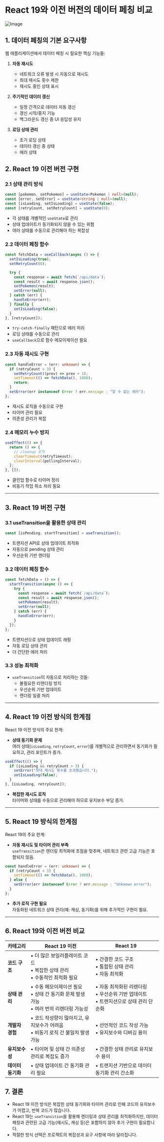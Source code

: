 # React 19와 이전 버전의 데이터 페칭 비교

![Image](https://github.com/user-attachments/assets/37f3e456-f2ee-4d9b-a276-cf7cd31e415d)

## 1. 데이터 페칭의 기본 요구사항

웹 애플리케이션에서 데이터 페칭 시 필요한 핵심 기능들:

1. **자동 재시도**

   - 네트워크 오류 발생 시 자동으로 재시도
   - 최대 재시도 횟수 제한
   - 재시도 중인 상태 표시

2. **주기적인 데이터 갱신**

   - 일정 간격으로 데이터 자동 갱신
   - 갱신 시작/중지 기능
   - 백그라운드 갱신 중 UI 응답성 유지

3. **로딩 상태 관리**
   - 초기 로딩 상태
   - 데이터 갱신 중 상태
   - 에러 상태

## 2. React 19 이전 버전 구현

### 2.1 상태 관리 방식

```typescript
const [pokemon, setPokemon] = useState<Pokemon | null>(null);
const [error, setError] = useState<string | null>(null);
const [isLoading, setIsLoading] = useState(false);
const [retryCount, setRetryCount] = useState(0);
```

- 각 상태를 개별적인 `useState`로 관리
- 상태 업데이트가 동기화되지 않을 수 있는 위험
- 여러 상태를 수동으로 관리해야 하는 복잡성

### 2.2 데이터 페칭 함수

```typescript
const fetchData = useCallback(async () => {
  setIsLoading(true);
  setRetryCount(0);

  try {
    const response = await fetch(`/api/data`);
    const result = await response.json();
    setPokemon(result);
    setError(null);
  } catch (err) {
    handleError(err);
  } finally {
    setIsLoading(false);
  }
}, [retryCount]);
```

- `try-catch-finally` 패턴으로 에러 처리
- 로딩 상태를 수동으로 관리
- `useCallback`으로 함수 메모이제이션 필요

### 2.3 자동 재시도 구현

```typescript
const handleError = (err: unknown) => {
  if (retryCount < 3) {
    setRetryCount((prev) => prev + 1);
    setTimeout(() => fetchData(), 1000);
    return;
  }
  setError(err instanceof Error ? err.message : "알 수 없는 에러");
};
```

- 재시도 로직을 수동으로 구현
- 타이머 관리 필요
- 의존성 관리가 복잡

### 2.4 메모리 누수 방지

```typescript
useEffect(() => {
  return () => {
    // cleanup 로직
    clearTimeout(retryTimeout);
    clearInterval(pollingInterval);
  };
}, []);
```

- 클린업 함수로 타이머 정리
- 비동기 작업 취소 처리 필요

---

## 3. React 19 버전 구현

### 3.1 useTransition을 활용한 상태 관리

```typescript
const [isPending, startTransition] = useTransition();
```

- 트랜지션 API로 상태 업데이트 최적화
- 자동으로 pending 상태 관리
- 우선순위 기반 렌더링

### 3.2 데이터 페칭 함수

```typescript
const fetchData = () => {
  startTransition(async () => {
    try {
      const response = await fetch(`/api/data`);
      const result = await response.json();
      setPokemon(result);
      setError(null);
    } catch (err) {
      handleError(err);
    }
  });
};
```

- 트랜지션으로 상태 업데이트 래핑
- 자동 로딩 상태 관리
- 더 간단한 에러 처리

### 3.3 성능 최적화

- `useTransition`이 자동으로 처리하는 것들:
  - 불필요한 리렌더링 방지
  - 우선순위 기반 업데이트
  - 렌더링 일괄 처리

---

## 4. React 19 이전 방식의 한계점

React 19 이전 방식의 주요 한계:

- **상태 동기화 문제**  
  여러 상태(`isLoading`, `retryCount`, `error`)를 개별적으로 관리하면서 동기화가 필요하고, 관리 포인트가 증가.

```typescript
useEffect(() => {
  if (isLoading && retryCount > 3) {
    setError("최대 재시도 횟수를 초과했습니다.");
    setIsLoading(false);
  }
}, [isLoading, retryCount]);
```

- **복잡한 재시도 로직**  
  타이머와 상태를 수동으로 관리해야 하므로 유지보수 부담 증가.

---

## 5. React 19 방식의 한계점

React 19의 주요 한계:

- **자동 재시도 및 타이머 관리 부족**  
  `useTransition`은 렌더링 최적화에 초점을 맞추며, 네트워크 관련 고급 기능은 포함되지 않음.

```typescript
const handleError = (err: unknown) => {
  if (retryCount < 3) {
    setTimeout(() => fetchData(), 1000);
  } else {
    setError(err instanceof Error ? err.message : "Unknown error");
  }
};
```

- **추가 로직 구현 필요**  
  자동화된 네트워크 상태 관리(예: 캐싱, 동기화)를 위해 추가적인 구현이 필요.

---

## 6. React 19와 이전 버전 비교

| 카테고리          | React 19 이전                                                                              | React 19                                                                                |
| ----------------- | ------------------------------------------------------------------------------------------ | --------------------------------------------------------------------------------------- |
| **코드 구조**     | • 더 많은 보일러플레이트 코드<br>• 복잡한 상태 관리<br>• 수동적인 최적화 필요              | • 간결한 코드 구조<br>• 통합된 상태 관리<br>• 자동 최적화                               |
| **상태 관리**     | • 수동 메모이제이션 필요<br>• 상태 간 동기화 문제 발생 가능<br>• 여러 번의 리렌더링 가능성 | • 자동 최적화된 리렌더링<br>• 우선순위 기반 업데이트<br>• 트랜지션으로 상태 관리 단순화 |
| **개발자 경험**   | • 코드 작성량이 많아지고, 유지보수가 어려움<br>• 비동기 로직 간 불일치 발생 가능           | • 선언적인 코드 작성 가능<br>• 유지보수와 디버깅 용이                                   |
| **유지보수성**    | • 타이머 및 상태 간 의존성 관리로 복잡도 증가                                              | • 간결한 상태 관리로 유지보수 용이                                                      |
| **데이터 동기화** | • 상태 업데이트 간 동기화 관리 필요                                                        | • 트랜지션 기반으로 데이터 동기화 관리 간소화                                           |

## 7. 결론

- React 19 이전 방식은 복잡한 상태 동기화와 타이머 관리로 인해 코드의 유지보수가 어렵고, 반복 코드가 많습니다.
- React 19는 `useTransition`을 활용해 렌더링과 상태 관리를 최적화하지만, 데이터 페칭과 관련된 고급 기능(재시도, 캐싱 등)은 포함하지 않아 추가 구현이 필요합니다.
- 적절한 방식 선택은 프로젝트의 복잡성과 요구 사항에 따라 달라집니다.
